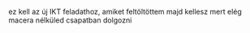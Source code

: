 ez kell az új IKT feladathoz, amiket feltöltöttem
majd kellesz mert elég macera nélküled csapatban dolgozni
